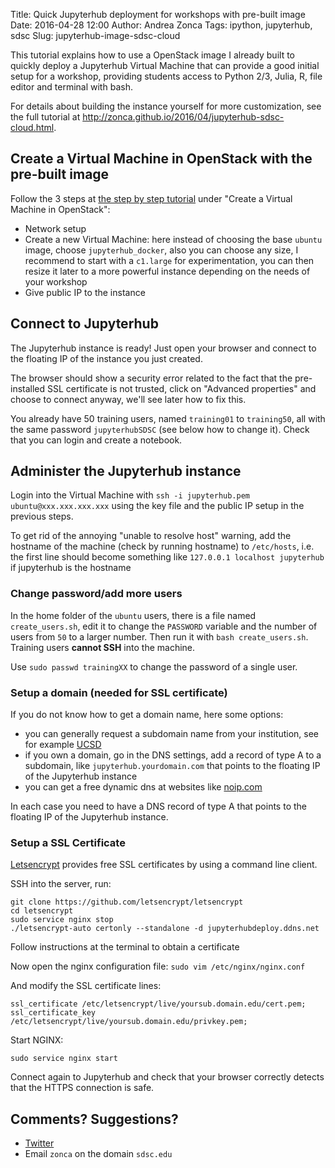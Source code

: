 Title: Quick Jupyterhub deployment for workshops with pre-built image
Date: 2016-04-28 12:00
Author: Andrea Zonca
Tags: ipython, jupyterhub, sdsc
Slug: jupyterhub-image-sdsc-cloud

This tutorial explains how to use a OpenStack image I already built to quickly deploy a Jupyterhub Virtual Machine that can provide a good initial setup for a workshop, providing students access to Python 2/3, Julia, R, file editor and terminal with bash.

For details about building the instance yourself for more customization, see the full tutorial at <http://zonca.github.io/2016/04/jupyterhub-sdsc-cloud.html>.

## Create a Virtual Machine in OpenStack with the pre-built image

Follow the 3 steps at [the step by step tutorial](http://zonca.github.io/2016/04/jupyterhub-sdsc-cloud.html>) under "Create a Virtual Machine in OpenStack":

  * Network setup
  * Create a new Virtual Machine: here instead of choosing the base `ubuntu` image, choose `jupyterhub_docker`, also you can choose any size, I recommend to start with a `c1.large` for experimentation, you can then resize it later to a more powerful instance depending on the needs of your workshop
  * Give public IP to the instance
   
## Connect to Jupyterhub

The Jupyterhub instance is ready! Just open your browser and connect to the floating IP of the instance you just created.

The browser should show a security error related to the fact that the pre-installed SSL certificate is not trusted, click on "Advanced properties" and choose to connect anyway, we'll see later how to fix this.

You already have 50 training users, named `training01` to `training50`, all with the same password `jupyterhubSDSC` (see below how to change it). Check that you can login and create a notebook.

## Administer the Jupyterhub instance

Login into the Virtual Machine with `ssh -i jupyterhub.pem ubuntu@xxx.xxx.xxx.xxx` using the key file and the public IP setup in the previous steps.

To get rid of the annoying "unable to resolve host" warning, add the hostname of the machine (check by running hostname) to `/etc/hosts`, i.e. the first line should become something like `127.0.0.1 localhost jupyterhub` if jupyterhub is the hostname

### Change password/add more users

In the home folder of the `ubuntu` users, there is a file named `create_users.sh`, edit it to change the `PASSWORD` variable and the number of users from `50` to a larger number. Then run it with `bash create_users.sh`. Training users **cannot SSH** into the machine.

Use `sudo passwd trainingXX` to change the password of a single user.

### Setup a domain (needed for SSL certificate)

If you do not know how to get a domain name, here some options:

  * you can generally request a subdomain name from your institution, see for example [UCSD](http://blink.ucsd.edu/technology/help-desk/sysadmin-resources/domain.html#Register-your-domain-name)
  * if you own a domain, go in the DNS settings, add a record of type A to a subdomain, like `jupyterhub.yourdomain.com` that points to the floating IP of the Jupyterhub instance
  * you can get a free dynamic dns at websites like [noip.com](https://noip.com)
    
In each case you need to have a DNS record of type A that points to the floating IP of the Jupyterhub instance.

### Setup a SSL Certificate

[Letsencrypt](https://letsencrypt.org/) provides free SSL certificates by using a command line client.

SSH into the server, run:

    git clone https://github.com/letsencrypt/letsencrypt
    cd letsencrypt
    sudo service nginx stop
    ./letsencrypt-auto certonly --standalone -d jupyterhubdeploy.ddns.net
    
Follow instructions at the terminal to obtain a certificate

Now open the nginx configuration file: `sudo vim /etc/nginx/nginx.conf`

And modify the SSL certificate lines:

    ssl_certificate /etc/letsencrypt/live/yoursub.domain.edu/cert.pem;
    ssl_certificate_key /etc/letsencrypt/live/yoursub.domain.edu/privkey.pem;
    
Start NGINX:

    sudo service nginx start

Connect again to Jupyterhub and check that your browser correctly detects that the HTTPS connection is safe.

## Comments? Suggestions?

* [Twitter](http://twitter.com/andreazonca)
* Email `zonca` on the domain `sdsc.edu`
